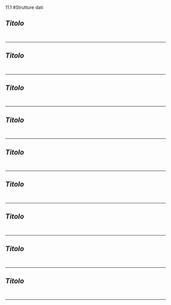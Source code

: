 11.1 #Strutture dati


## _Titolo_

```python

```
```python

```
---


## _Titolo_

```python

```
```python

```
---


## _Titolo_

```python

```
```python

```
---


## _Titolo_

```python

```
```python

```
---


## _Titolo_

```python

```
```python

```
---


## _Titolo_

```python

```
```python

```
---


## _Titolo_

```python

```
```python

```
---


## _Titolo_

```python

```
```python

```
---


## _Titolo_

```python

```
```python

```
---